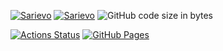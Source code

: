 [![Sarievo](https://img.shields.io/endpoint?url=https%3A%2F%2Fatcoder-badges.now.sh%2Fapi%2Fatcoder%2Fjson%2FSarievo)](https://atcoder.jp/users/Sarievo)
[![Sarievo](https://img.shields.io/endpoint?url=https%3A%2F%2Fatcoder-badges.now.sh%2Fapi%2Fcodeforces%2Fjson%2FSarievo)](https://codeforces.com/profile/Sarievo)
![GitHub code size in bytes](https://img.shields.io/github/languages/code-size/Sarievo/library?style=flat-square)

[![Actions Status](https://github.com/Sarievo/library/workflows/verify/badge.svg)](https://github.com/Sarievo/library/actions)
[![GitHub Pages](https://img.shields.io/static/v1?label=GitHub+Pages&message=+&color=brightgreen&logo=github)](https://Sarieov.github.io/library/)